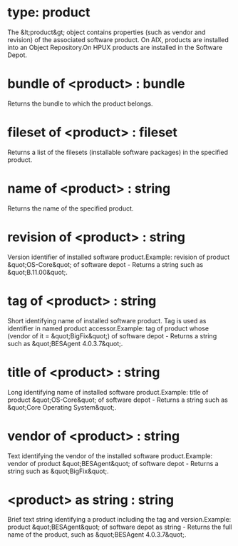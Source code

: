 # type: product

The &amp;lt;product&amp;gt; object contains properties (such as vendor and revision) of the associated software product. On AIX, products are installed into an Object Repository.On HPUX products are installed in the Software Depot.

# bundle of &lt;product&gt; : bundle

Returns the bundle to which the product belongs.

# fileset of &lt;product&gt; : fileset

Returns a list of the filesets (installable software packages) in the specified product.

# name of &lt;product&gt; : string

Returns the name of the specified product.

# revision of &lt;product&gt; : string

Version identifier of installed software product.Example: revision of product &amp;quot;OS-Core&amp;quot; of software depot - Returns a string such as &amp;quot;B.11.00&amp;quot;.

# tag of &lt;product&gt; : string

Short identifying name of installed software product. Tag is used as identifier in named product accessor.Example: tag of product whose (vendor of it = &amp;quot;BigFix&amp;quot;) of software depot - Returns a string such as &amp;quot;BESAgent 4.0.3.7&amp;quot;.

# title of &lt;product&gt; : string

Long identifying name of installed software product.Example: title of product &amp;quot;OS-Core&amp;quot; of software depot - Returns a string such as &amp;quot;Core Operating System&amp;quot;.

# vendor of &lt;product&gt; : string

Text identifying the vendor of the installed software product.Example: vendor of product &amp;quot;BESAgent&amp;quot; of software depot - Returns a string such as &amp;quot;BigFix&amp;quot;.

# &lt;product&gt; as string : string

Brief text string identifying a product including the tag and version.Example: product &amp;quot;BESAgent&amp;quot; of software depot as string - Returns the full name of the product, such as &amp;quot;BESAgent 4.0.3.7&amp;quot;.
